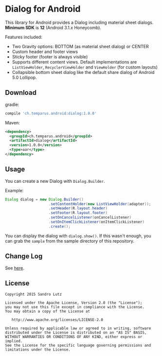 Dialog for Android
==================

This library for Android provides a Dialog including material sheet dialogs.
**Minimum SDK** is **12** (Android 3.1.x Honeycomb).

Features included:
- Two Gravity options: BOTTOM (as material sheet dialog) or CENTER
- Custom header and footer views
- Sticky footer (footer is always visible)
- Supports different content views.
  Default implementations are ```ListViewHolder```, ```RecyclerViewHolder``` and ```ViewHolder``` (for custom layouts)
- Collapsible bottom sheet dialog like the default share dialog of Android 5.0 Lollipop.

## Download

gradle:

```groovy
compile 'ch.temparus.android:dialog:1.0.0'
```

Maven:
```xml
<dependency>
  <groupId>ch.temparus.android</groupId>
  <artifactId>dialog</artifactId>
  <version>1.0.0</version>
  <type>aar</type>
</dependency>
```

## Usage

You can create a new Dialog with ```Dialog.Builder```. 

Example:
```java
Dialog dialog = new Dialog.Builder()
                    .setContentHolder(new ListViewHolder(adapter));
                    .setHeader(R.layout.header)
                    .setFooter(R.layout.footer)
                    .setOnCancelListener(onCancelListener)
                    .setOnItemClickListener(onItemClickListener)
                    .create();
```

You can display the dialog with ```dialog.show()```.
If this wasn't enough, you can grab the ```sample``` from the sample directory of this repository.

## Change Log

See [here](https://github.com/sandrolutz/Android-Dialog/blob/master/CHANGELOG.md).

## License

    Copyright 2015 Sandro Lutz

    Licensed under the Apache License, Version 2.0 (the "License");
    you may not use this file except in compliance with the License.
    You may obtain a copy of the License at

       http://www.apache.org/licenses/LICENSE-2.0

    Unless required by applicable law or agreed to in writing, software
    distributed under the License is distributed on an "AS IS" BASIS,
    WITHOUT WARRANTIES OR CONDITIONS OF ANY KIND, either express or implied.
    See the License for the specific language governing permissions and
    limitations under the License.
